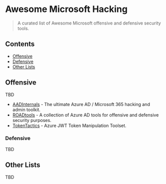 # Awesome Microsoft Hacking

> A curated list of Awesome Microsoft offensive and defensive security tools.

## Contents

- [Offensive](#offensive)
- [Defensive](#defensive)
- [Other Lists](#other-lists)

## Offensive

TBD
- [AADInternals](https://aadinternals.com/) - The ultimate Azure AD / Microsoft 365 hacking and admin toolkit.
- [ROADtools](https://github.com/dirkjanm/ROADtools) - A collection of Azure AD tools for offensive and defensive security purposes.
- [TokenTactics](https://github.com/rvrsh3ll/TokenTactics) - Azure JWT Token Manipulation Toolset.

### Defensive

TBD

## Other Lists

TBD
